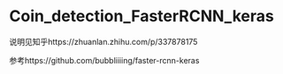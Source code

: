 # Coin_detection_FasterRCNN_keras
说明见知乎https://zhuanlan.zhihu.com/p/337878175

参考https://github.com/bubbliiiing/faster-rcnn-keras
